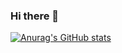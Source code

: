 ### Hi there 👋
[![Anurag's GitHub stats](https://github-readme-stats.vercel.app/api?username=BeegYoshee&?theme=NIGHTOWL)](https://github.com/anuraghazra/github-readme-stats)
<!--
**BeegYoshee/BeegYoshee** is a ✨ _special_ ✨ repository because its `README.md` (this file) appears on your GitHub profile.

